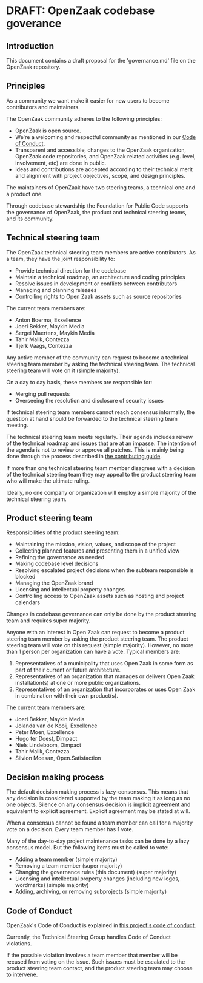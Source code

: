 # DRAFT: OpenZaak codebase goverance

## Introduction

This document contains a draft proposal for the 'governance.md' file on the OpenZaak repository.

## Principles

As a community we want make it easier for new users to become contributors and maintainers.

The OpenZaak community adheres to the following principles:

* OpenZaak is open source.
* We're a welcoming and respectful community as mentioned in our [Code of Conduct](#Code-of-Conduct).
* Transparent and accessible, changes to the OpenZaak organization, OpenZaak code repositories, and OpenZaak related activities (e.g. level, involvement, etc) are done in public.
* Ideas and contributions are accepted according to their technical merit and alignment with project objectives, scope, and design principles.

The maintainers of OpenZaak have two steering teams, a technical one and a product one.

Through codebase stewardship the Foundation for Public Code supports the governance of OpenZaak, the product and technical steering teams, and its community.

## Technical steering team

The OpenZaak technical steering team members are active contributors. As a team, they
have the joint responsibility to:

* Provide technical direction for the codebase
* Maintain a technical roadmap, an architecture and coding principles
* Resolve issues in development or conflicts between contributors
* Managing and planning releases
* Controlling rights to Open Zaak assets such as source repositories

The current team members are:

* Anton Boerma, Exxellence
* Joeri Bekker, Maykin Media
* Sergei Maertens, Maykin Media
* Tahir Malik, Contezza
* Tjerk Vaags, Contezza

Any active member of the community can request to become a technical steering team
member by asking the technical steering team. The technical steering team will vote on
it (simple majority).

On a day to day basis, these members are responsible for:

* Merging pull requests
* Overseeing the resolution and disclosure of security issues

If technical steering team members cannot reach consensus informally, the question at
hand should be forwarded to the technical steering team meeting.

The technical steering team meets regularly. Their agenda includes reivew of the
technical roadmap and issues that are at an impasse. The intention of the agenda is not
to review or approve all patches. This is mainly being done through the process
described in [the contributing guide](CONTRIBUTING.md#Reviews).

If more than one technical steering team member disagrees with a decision of the
technical steering team they may appeal to the product steering team who will make the
ultimate ruling.

Ideally, no one company or organization will employ a simple majority of the technical
steering team.

## Product steering team

Responsibilities of the product steering team:

* Maintaining the mission, vision, values, and scope of the project
* Collecting planned features and presenting them in a unified view
* Refining the governance as needed
* Making codebase level decisions
* Resolving escalated project decisions when the subteam responsible is blocked
* Managing the OpenZaak brand
* Licensing and intellectual property changes
* Controlling access to OpenZaak assets such as hosting and project calendars

Changes in codebase governance can only be done by the product steering team and requires super majority.

Anyone with an interest in Open Zaak can request to become a product steering team member by asking the product steering team. The product steering team will vote on this request (simple majority). However, no more than 1 person per organization can have a vote. Typical members are:

1) Representatives of a municipality that uses Open Zaak in some form as part of their current or future architecture.
2) Representatives of an organization that manages or delivers Open Zaak installation(s) at one or more public organizations.
3) Representatives of an organization that incorporates or uses Open Zaak in combination with their own product(s).

The current team members are:

* Joeri Bekker, Maykin Media
* Jolanda van de Kooij, Exxellence
* Peter Moen, Exxellence
* Hugo ter Doest, Dimpact
* Niels Lindeboom, Dimpact
* Tahir Malik, Contezza
* Silvion Moesan, Open.Satisfaction

## Decision making process

The default decision making process is lazy-consensus. This means that any decision is considered supported by the team making it as long as no one objects. Silence on any consensus decision is implicit agreement and equivalent to explicit agreement. Explicit agreement may be stated at will.

When a consensus cannot be found a team member can call for a majority vote on a decision. Every team member has 1 vote.

Many of the day-to-day project maintenance tasks can be done by a lazy consensus model. But the following items must be called to vote:

* Adding a team member (simple majority)
* Removing a team member (super majority)
* Changing the governance rules (this document) (super majority)
* Licensing and intellectual property changes (including new logos, wordmarks) (simple majority)
* Adding, archiving, or removing subprojects (simple majority)

## Code of Conduct

OpenZaak's Code of Conduct is explained in [this project's code of conduct](CODE_OF_CONDUCT.md).

Currently, the Technical Steering Group handles Code of Conduct violations.

If the possible violation involves a team member that member will be recused from voting
on the issue. Such issues must be escalated to the product steering team contact, and
the product steering team may choose to intervene.
